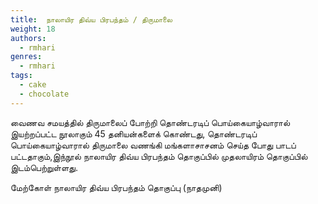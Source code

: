 ```yaml
---
title: 	நாலாயிர திவ்ய பிரபந்தம் / திருமாலை
weight: 18
authors:
  - rmhari
genres:
  - rmhari 
tags:
  - cake
  - chocolate
---
```


வைணவ சமயத்தில் திருமாலைப் போற்றி தொண்டரடிப் பொய்கையாழ்வாரால் இயற்றப்பட்ட நூலாகும் 45 தனியன்களைக் கொண்டது, தொண்டரடிப் பொய்கையாழ்வாரால் திருமாலை வணங்கி மங்களாசாசனம் செய்த போது பாடப் பட்டதாகும்,இந்நூல் நாலாயிர திவ்ய பிரபந்தம் தொகுப்பில் முதலாயிரம் தொகுப்பில் இடம்பெற்றுள்ளது.

மேற்கோள் நாலாயிர திவ்ய பிரபந்தம் தொகுப்பு (நாதமுனி)